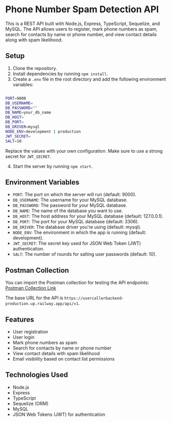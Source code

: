 # Phone Number Spam Detection API

This is a REST API built with Node.js, Express, TypeScript, Sequelize, and MySQL. The API allows users to register, mark phone numbers as spam, search for contacts by name or phone number, and view contact details along with spam likelihood.

## Setup

1. Clone the repository.
2. Install dependencies by running `npm install`.
3. Create a `.env` file in the root directory and add the following environment variables:

```bash

PORT=9000
DB_USERNAME=
DB_PASSWORD=""
DB_NAME=your_db_name
DB_HOST=
DB_PORT=
DB_DRIVER=mysql
NODE_ENV=development | production
JWT_SECRET=
SALT=10

```

Replace the values with your own configuration. Make sure to use a strong secret for `JWT_SECRET`.

4. Start the server by running `npm start`.

## Environment Variables

- `PORT`: The port on which the server will run (default: 9000).
- `DB_USERNAME`: The username for your MySQL database.
- `DB_PASSWORD`: The password for your MySQL database.
- `DB_NAME`: The name of the database you want to use.
- `DB_HOST`: The host address for your MySQL database (default: 127.0.0.1).
- `DB_PORT`: The port for your MySQL database (default: 3306).
- `DB_DRIVER`: The database driver you're using (default: mysql).
- `NODE_ENV`: The environment in which the app is running (default: development).
- `JWT_SECRET`: The secret key used for JSON Web Token (JWT) authentication.
- `SALT`: The number of rounds for salting user passwords (default: 10).

## Postman Collection

You can import the Postman collection for testing the API endpoints: [Postman Collection Link](https://grey-escape-207290.postman.co/workspace/PohutechLabs~04a79a6e-f8a0-43cf-8030-b20bceace0da/collection/24517097-8f40429e-0b69-40f8-877c-4fb9a942d002?action=share&creator=24517097)

The base URL for the API is `https://usercallerbackend-production.up.railway.app/api/v1`.

## Features

- User registration
- User login
- Mark phone numbers as spam
- Search for contacts by name or phone number
- View contact details with spam likelihood
- Email visibility based on contact list permissions

## Technologies Used

- Node.js
- Express
- TypeScript
- Sequelize (ORM)
- MySQL
- JSON Web Tokens (JWT) for authentication
